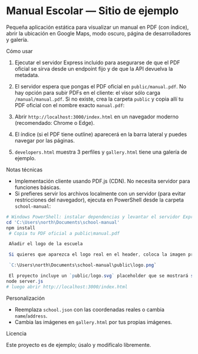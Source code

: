 # Manual Escolar — Sitio de ejemplo

Pequeña aplicación estática para visualizar un manual en PDF (con índice), abrir la ubicación en Google Maps, modo oscuro, página de desarrolladores y galería.

Cómo usar

1. Ejecutar el servidor Express incluido para asegurarse de que el PDF oficial se sirva desde un endpoint fijo y de que la API devuelva la metadata.

 2. El servidor espera que pongas el PDF oficial en `public/manual.pdf`. No hay opción para subir PDFs en el cliente: el visor sólo carga `/manual/manual.pdf`. Si no existe, crea la carpeta `public` y copia allí tu PDF oficial con el nombre exacto `manual.pdf`:

3. Abrir `http://localhost:3000/index.html` en un navegador moderno (recomendado: Chrome o Edge).

4. El índice (si el PDF tiene outline) aparecerá en la barra lateral y puedes navegar por las páginas.
5. `developers.html` muestra 3 perfiles y `gallery.html` tiene una galería de ejemplo.

Notas técnicas

- Implementación cliente usando PDF.js (CDN). No necesita servidor para funciones básicas.
- Si prefieres servir los archivos localmente con un servidor (para evitar restricciones del navegador), ejecuta en PowerShell desde la carpeta `school-manual`:

```powershell
# Windows PowerShell: instalar dependencias y levantar el servidor Express incluido
cd 'C:\Users\north\Documents\school-manual'
npm install
 # Copia tu PDF oficial a public\manual.pdf

 Añadir el logo de la escuela

 Si quieres que aparezca el logo real en el header, coloca la imagen proporcionada en:

 `C:\Users\north\Documents\school-manual\public\logo.png`

 El proyecto incluye un `public/logo.svg` placeholder que se mostrará si no reemplazas el archivo. Puedes usar PNG o SVG; si usas otro nombre, modifica el atributo `src` del elemento `#site-logo` en `index.html`.
node server.js
# luego abrir http://localhost:3000/index.html
```

Personalización

- Reemplaza `school.json` con las coordenadas reales o cambia `name`/`address`.
- Cambia las imágenes en `gallery.html` por tus propias imágenes.

Licencia

Este proyecto es de ejemplo; úsalo y modifícalo libremente.
